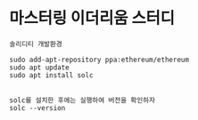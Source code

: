# 마스터링 이더리움 스터디

```
솔리디티 개발환경

sudo add-apt-repository ppa:ethereum/ethereum
sudo apt update
sudo apt install solc


solc를 설치한 후에는 실행하여 버전을 확인하자
solc --version
```
